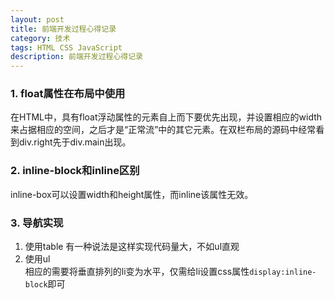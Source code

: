 ```yaml
---
layout: post
title: 前端开发过程心得记录
category: 技术
tags: HTML CSS JavaScript
description: 前端开发过程心得记录
---
```


### 1. float属性在布局中使用  
在HTML中，具有float浮动属性的元素自上而下要优先出现，并设置相应的width来占据相应的空间，之后才是“正常流”中的其它元素。在双栏布局的源码中经常看到div.right先于div.main出现。

### 2. inline-block和inline区别
inline-box可以设置width和height属性，而inline该属性无效。

### 3. 导航实现
1. 使用table
	有一种说法是这样实现代码量大，不如ul直观
2. 使用ul  
	相应的需要将垂直排列的li变为水平，仅需给li设置css属性`display:inline-block`即可